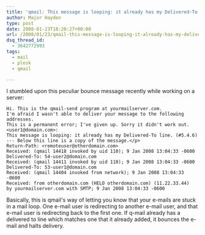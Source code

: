 ```yaml
---
title: 'qmail: This message is looping: it already has my Delivered-To line'
author: Major Hayden
type: post
date: 2008-01-23T18:20:27+00:00
url: /2008/01/23/qmail-this-message-is-looping-it-already-has-my-delivered-to-line/
dsq_thread_id:
  - 3642772993
tags:
  - mail
  - plesk
  - qmail

---
```

I stumbled upon this peculiar bounce message recently while working on a server:

```
Hi. This is the qmail-send program at yourmailserver.com.
I'm afraid I wasn't able to deliver your message to the following addresses.
This is a permanent error; I've given up. Sorry it didn't work out.
<user1@domain.com>:
This message is looping: it already has my Delivered-To line. (#5.4.6)
--- Below this line is a copy of the message.</p>
Return-Path: <remoteuser@otherdomain.com>
Received: (qmail 14418 invoked by uid 110); 9 Jan 2008 13:04:33 -0600
Delivered-To: 54-user2@domain.com
Received: (qmail 14411 invoked by uid 110); 9 Jan 2008 13:04:33 -0600
Delivered-To: 53-user1@domain.com
Received: (qmail 14404 invoked from network); 9 Jan 2008 13:04:33 -0600
Received: from otherdomain.com (HELO otherdomain.com) (11.22.33.44)
by yourmailserver.com with SMTP; 9 Jan 2008 13:04:33 -0600
```

Basically, this is qmail's way of letting you know that your e-mails are stuck in a mail loop. One e-mail user is redirecting to another e-mail user, and that e-mail user is redirecting back to the first one. If q-mail already has a delivered to line which matches one that it already added, it bounces the e-mail and halts delivery.
